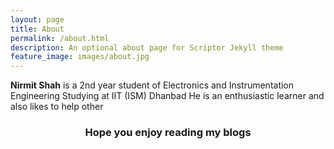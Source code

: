 ```yaml
---
layout: page
title: About
permalink: /about.html
description: An optional about page for Scriptor Jekyll theme
feature_image: images/about.jpg
---
```


**Nirmit Shah** is a 2nd year student of Electronics and Instrumentation Engineering Studying at IIT (ISM) Dhanbad
He is an enthusiastic learner and also likes to help other 

### <b><center>Hope you enjoy reading my blogs</center></b>
